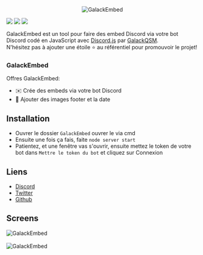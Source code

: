 <center><img alt="GalackEmbed" src="https://i.imgur.com/NKhsVyD.png"></center>

[![](https://img.shields.io/discord/745382663896039496.svg?logo=discord&colorB=7289DA)](https://discord.gg/XH7zQ8s)
[![](https://img.shields.io/badge/discord.js-v12.0.0--dev-blue.svg?logo=npm)](https://github.com/discordjs)
[![](https://img.shields.io/badge/paypal-donate-blue.svg)](https://paypal.me/GalackQSM)

GalackEmbed est un tool pour faire des embed Discord via votre bot Discord codé en JavaScript avec [Discord.js](https://discord.js.org) par [GalackQSM](https://github.com/GalackQSM).  
N'hésitez pas à ajouter une étoile ⭐ au référentiel pour promouvoir le projet!

### GalackEmbed

Offres GalackEmbed:
*   ✉️ Crée des embeds via votre bot Discord
*   🤖 Ajouter des images footer et la date

## Installation

* Ouvrer le dossier `GalackEmbed` ouvrer le via cmd
* Ensuite une fois ça fais, faite `node server start`
* Patientez, et une fenêtre vas s'ouvrir, ensuite mettez le token de votre bot dans `Mettre le token du bot` et cliquez sur Connexion

## Liens

*   [Discord](https://discord.gg/XH7zQ8s)
*   [Twitter](https://twitter.com/Galack_QSM)
*   [Github](https://github.com/GalackQSM/)

## Screens
<img alt="GalackEmbed" src="https://i.imgur.com/zMG3bKh.png"><br>  
<img alt="GalackEmbed" src="https://i.imgur.com/URtr7zQ.png"><br>  

